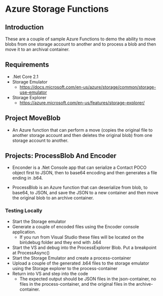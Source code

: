 # Azure Storage Functions

## Introduction

These are a couple of sample Azure Functions to demo the ability to move blobs from one storage account to another and to process a blob and then move it to an archival container.

## Requirements

- .Net Core 2.1
- Storage Emulator
  - https://docs.microsoft.com/en-us/azure/storage/common/storage-use-emulator
- Storage Explorer
  - https://azure.microsoft.com/en-us/features/storage-explorer/

## Project MoveBlob

- An Azure function that can perform a move (copies the original file to another storage account and then deletes the original blob) from one storage account to another.

## Projects: ProcessBlob And Encoder

- Enconder is a .Net Console app that can serialize a Contact POCO object first to JSON, then to base64 encoding and then generates a file ending in .b64.
 
- ProcessBlob is an Azure function that can deserialize from blob, to base64, to JSON, and save the JSON to a new container and then move the original blob to an archive container.

### Testing Locally

- Start the Storage emulator
- Generate a couple of encoded files using the Encoder console application. 
  - If you run from Visual Studio these files will be located on the bin\debug folder and they end with .b64
- Start the VS and debug into the ProcessExplorer Blob. Put a breakpoint at ProcessAsync()
- Start the Storage Emulator and create a process-container
- Upload a couple of the generated .b64 files to the storage emulator using the Storage explorer to the process-container
- Return into VS and step into the code
  - The expected output should be JSON files in the json-container, no files in the process-container, and the original files in the archive-container.
